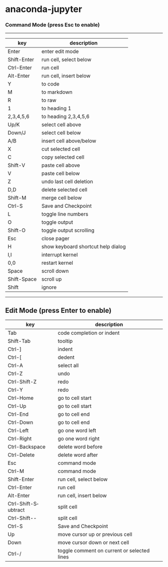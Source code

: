 # anaconda-jupyter


### Command Mode (press Esc to enable)
----------------------------------------------
|key|description|
|---|---|
|Enter |enter edit mode|
|Shift-­Enter|run cell, select below|
|Ctrl-Enter|run cell|
|Alt-Enter|run cell, insert below|
|Y|to code|
|M|to markdown|
|R|to raw|
|1|to heading 1|
|2,3,4,5,6|to heading 2,3,4,5,6|
|Up/K|select cell above|
|Down/J|select cell below|
|A/B|insert cell above/­below|
|X|cut selected cell|
|C|copy selected cell|
|Shift-V|paste cell above|
|V|paste cell below|
|Z|undo last cell deletion|
|D,D|delete selected cell|
|Shift-M|merge cell below|
|Ctrl-S|Save and Checkpoint|
|L|toggle line numbers|
|O|toggle output|
|Shift-O|toggle output scrolling|
|Esc|close pager|
|H|show keyboard shortcut help dialog|
|I,I|interrupt kernel|
|0,0|restart kernel|
|Space|scroll down|
|Shift-­Space|scroll up|
|Shift|ignore|
---------------------------------------------- 
Edit Mode (press Enter to enable)
----------------------------------------------
|key|description|
|---|---|
|Tab|code completion or indent|
|Shift-Tab|tooltip|
|Ctrl-]|indent|
|Ctrl-[|dedent|
|Ctrl-A|select all|
|Ctrl-Z|undo|
|Ctrl-S­hift-Z|redo|
|Ctrl-Y|redo|
|Ctrl-Home|go to cell start|
|Ctrl-Up|go to cell start|
|Ctrl-End|go to cell end|
|Ctrl-Down|go to cell end|
|Ctrl-Left|go one word left|
|Ctrl-Right|go one word right|
|Ctrl-B­ack­space|delete word before|
|Ctrl-D­elete|delete word after|
|Esc|command mode|
|Ctrl-M|command mode|
|Shift-­Enter|run cell, select below|
|Ctrl-Enter|run cell|
|Alt-Enter|run cell, insert below|
|Ctrl-S­hif­t-S­ubtract|split cell|
|Ctrl-S­hift--|split cell|
|Ctrl-S|Save and Checkpoint|
|Up|move cursor up or previous cell|
|Down|move cursor down or next cell|
|Ctrl-/|toggle comment on current or selected lines|

